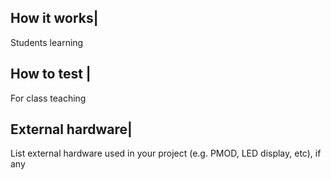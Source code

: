 <!---

This file is used to generate your project datasheet. Please fill in the information below and delete any unused
sections.

You can also include images in this folder and reference them in the markdown. Each image must be less than
512 kb in size, and the combined size of all images must be less than 1 MB.
-->

## How it works|
Students learning 

## How to test |

For class teaching 

## External hardware|

List external hardware used in your project (e.g. PMOD, LED display, etc), if any
